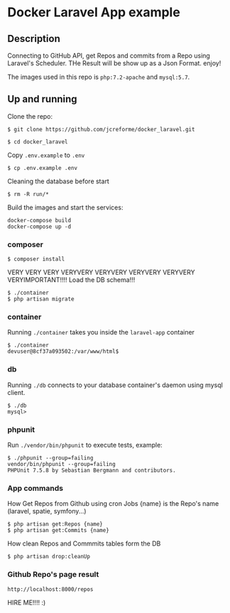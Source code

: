 # Docker Laravel App example

## Description
Connecting to GitHub API, get Repos and commits from a Repo using Laravel's Scheduler.
THe Result will be show up as a Json Format. enjoy!

The images used in this repo is `php:7.2-apache` and `mysql:5.7`.

## Up and running
Clone the repo:
```
$ git clone https://github.com/jcreforme/docker_laravel.git

$ cd docker_laravel
```
Copy `.env.example` to `.env`
```
$ cp .env.example .env 
```

Cleaning the database before start
```
$ rm -R run/*
```


Build the images and start the services:
```
docker-compose build
docker-compose up -d
```

### composer
```
$ composer install
```

VERY VERY VERY VERYVERY VERYVERY VERYVERY VERYVERY VERYIMPORTANT!!!! 
Load the DB schema!!!
```
$ ./container
$ php artisan migrate
```



### container
Running `./container` takes you inside the `laravel-app` container
```
$ ./container
devuser@8cf37a093502:/var/www/html$
```
### db
Running `./db` connects to your database container's daemon using mysql client.
```
$ ./db
mysql>
```

### phpunit
Run `./vendor/bin/phpunit` to execute tests, example:
```
$ ./phpunit --group=failing
vendor/bin/phpunit --group=failing
PHPUnit 7.5.8 by Sebastian Bergmann and contributors.
```

### App commands
How Get Repos from Github using cron Jobs {name} is the Repo's name (laravel, spatie, symfony...)
```
$ php artisan get:Repos {name}
$ php artisan get:Commits {name}
```

How clean Repos and Commmits tables form the DB
```
$ php artisan drop:cleanUp
```

### Github Repo's page result
```
http://localhost:8000/repos
```

HIRE ME!!!! :)